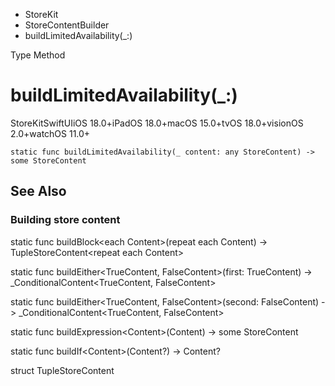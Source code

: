

- StoreKit
- StoreContentBuilder
-  buildLimitedAvailability(\_:) 

Type Method

# buildLimitedAvailability(\_:)

StoreKitSwiftUIiOS 18.0+iPadOS 18.0+macOS 15.0+tvOS 18.0+visionOS 2.0+watchOS 11.0+

``` source
static func buildLimitedAvailability(_ content: any StoreContent) -> some StoreContent
```

## See Also

### Building store content

static func buildBlock&lt;each Content>(repeat each Content) -> TupleStoreContent&lt;repeat each Content>

static func buildEither&lt;TrueContent, FalseContent>(first: TrueContent) -> _ConditionalContent&lt;TrueContent, FalseContent>

static func buildEither&lt;TrueContent, FalseContent>(second: FalseContent) -> _ConditionalContent&lt;TrueContent, FalseContent>

static func buildExpression&lt;Content>(Content) -> some StoreContent

static func buildIf&lt;Content>(Content?) -> Content?

struct TupleStoreContent

